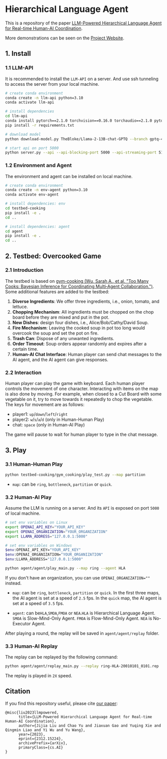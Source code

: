 # Hierarchical Language Agent

This is a repository of the paper [LLM-Powered Hierarchical Language Agent for Real-time Human-AI Coordination](https://arxiv.org/abs/2312.15224).

More demonstrations can be seen on the [Project Website](https://sites.google.com/view/overcooked-hla/).

## 1. Install

### 1.1 LLM-API

It is recommended to install the `LLM-API` on a server. And use ssh tunneling to access the server from your local machine.

```bash
# create conda environment
conda create -n llm-api python=3.10
conda activate llm-api

# install dependencies
cd llm-api
conda install pytorch==2.1.0 torchvision==0.16.0 torchaudio==2.1.0 pytorch-cuda=11.8 -c pytorch -c nvidia
pip install -r requirements.txt

# download model
python download-model.py TheBloke/Llama-2-13B-chat-GPTQ --branch gptq-4bit-32g-actorder_True

# start api on port 5000
python server.py --api --api-blocking-port 5000 --api-streaming-port 5100 --model TheBloke_Llama-2-13B-chat-GPTQ_gptq-4bit-32g-actorder_True --loader exllama_HF --gpu-split 40,0,0,0 --max_seq_len 4096 --alpha_value 2

```

### 1.2 Environment and Agent

The environment and agent can be installed on local machine.

```bash
# create conda environment
conda create -n env-agent python=3.10
conda activate env-agent

# install dependencies: env
cd testbed-cooking
pip install -e .
cd ..

# install dependencies: agent
cd agent
pip install -e .
cd ..
```

## 2. Testbed: Overcooked Game

### 2.1 Introduction

The testbed is based on [gym-cooking (Wu, Sarah A., et al. "Too Many Cooks: Bayesian Inference for Coordinating Multi‐Agent Collaboration.")](https://github.com/rosewang2008/gym-cooking). Some additional features are added to the testbed:

1. **Diverse Ingredients**: We offer three ingredients, i.e., onion, tomato, and lettuce.
2. **Chopping Mechanism**: All ingredients must be chopped on the chop board before they are mixed and put in the pot.
3. **New Dishes**: design four dishes, i.e., Alice/Bob/Cathy/David Soup.
4. **Fire Mechanism**: Leaving the cooked soup in pot too long would overcook the soup and set the pot on fire.
5. **Trash Can**: Dispose of any unwanted ingredients.
6. **Order Timeout**: Soup orders appear randomly and expires after a certain time.
7. **Human-AI Chat Interface**: Human player can send chat messages to the AI agent, and the AI agent can give responses.

### 2.2 Interaction

Human player can play the game with keyboard. Each human player controls the movement of one character. Interacting with items on the map is also done by moving. For example, when closed to a Cut Board with some vegetable on it, try to move towards it repeatedly to chop the vegetable. The keys for movement are as follows:

- player1: `up`/`down`/`left`/`right`
- player2: `w`/`s`/`a`/`d` (only in Human-Human Play)
- chat: `space` (only in Human-AI Play)

The game will pause to wait for human player to type in the chat message.

## 3. Play

### 3.1 Human-Human Play

```bash
python testbed-cooking/gym_cooking/play_test.py --map partition
```

- `map`: can be `ring`, `bottleneck`, `partition` or `quick`.

### 3.2 Human-AI Play

Assume the LLM is running on a server. And its `API` is exposed on port `5000` of local machine.

```bash
# set env variables on Linux
export OPENAI_API_KEY="YOUR_API_KEY"
export OPENAI_ORGANIZATION="YOUR_ORGANIZATION"
export LLAMA_ADDRESS="127.0.0.1:5000"

# set env variables on Windows
$env:OPENAI_API_KEY="YOUR_API_KEY"
$env:OPENAI_ORGANIZATION="YOUR_ORGANIZATION"
$env:LLAMA_ADDRESS="127.0.0.1:5000"

python agent/agent/play_main.py --map ring --agent HLA
```

If you don't have an organization, you can use `OPENAI_ORGANIZATION=""` instead.

- `map`: can be `ring`, `bottleneck`, `partition` or `quick`. In the first three maps, the AI agent is set at a speed of `2.5` fps. In the `quick` map, the AI agent is set at a speed of `3.5` fps.

- `agent`: can be`HLA`,`SMOA`,`FMOA` or `NEA`.`HLA` is Hierarchical Language Agent. `SMOA` is Slow-Mind-Only Agent. `FMOA` is Flow-Mind-Only Agent. `NEA` is No-Executor Agent.

After playing a round, the replay will be saved in `agent/agent/replay` folder.

### 3.3 Human-AI Replay

The replay can be replayed by the following command:

```bash
python agent/agent/replay_main.py --replay ring-HLA-20010101_0101.rep
```

The replay is played in `2X` speed.

## Citation

If you find this repository useful, please cite [our paper](https://arxiv.org/abs/2312.15224):

```
@misc{liu2023llmpowered,
      title={LLM-Powered Hierarchical Language Agent for Real-time Human-AI Coordination}, 
      author={Jijia Liu and Chao Yu and Jiaxuan Gao and Yuqing Xie and Qingmin Liao and Yi Wu and Yu Wang},
      year={2023},
      eprint={2312.15224},
      archivePrefix={arXiv},
      primaryClass={cs.AI}
}
```
